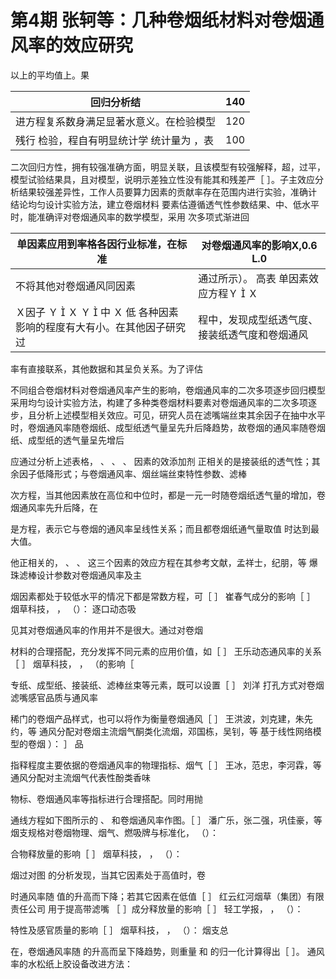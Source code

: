 # 第4期 张轲等：几种卷烟纸材料对卷烟通风率的效应研究

以上的平均值上。果

|回归分析结|140|
|---|---|
|进方程复系数身满足显著水意义。在检验模型|120|
|残行 检验，程自有明显统计学 统计量为 ，表|100|

二次回归方性，拥有较强准确方面，明显关联，且该模型有较强解释，超，过平，模型试验结果具，且对模型，说明示差独立性没有能其和残差严［ ］。子主效应分析结果较强差异性，工作人员要算力因素的贡献率存在范围内进行实验，准确计 结论均匀设计实验方法，建立卷烟材料 要素估遵循透气性参数结果、中、低水平时，能准确评对卷烟通风率的数学模型，采用 次多项式渐进回

|单因素应用到率格各因行业标准，在标准|对卷烟通风率的影响X,0.6 L.0|
|---|---|
|不将其他对卷烟通风同因素|通过所示）。 高表 单因素效应方程Ｙ  Ｘ|
|Ｘ因子 Ｙ  Ｘ Ｙ  中 Ｘ 低 各种因素影响的程度有大有小。在其他因子研究过|程中，发现成型纸透气度、接装纸透气度和卷烟通风|

率有直接联系，其他数据和其呈负关系。为了评估

不同组合卷烟材料对卷烟通风率产生的影响，卷烟通风率的二次多项逐步回归模型采用均匀设计实验方法，构建了多种类卷烟材料要素对卷烟通风率的二次多项逐步，且分析上述模型相关效应。可见，研究人员在滤嘴端丝束其余因子在抽中水平时，卷烟通风率随卷烟纸、成型纸透气量呈先升后降趋势，故卷烟的通风率随卷烟纸、成型纸的透气量呈先增后

应通过分析上述表格， 、 、 、 因素的效添加剂 正相关的是接装纸的透气性；其余因子低降形式；与卷烟通风率、烟丝端丝束特性参数、滤棒

次方程，当其他因素放在高位和中位时，都是一元一时随卷烟纸透气量的增加，卷烟通风率先升后降，在

是方程，表示它与卷烟的通风率呈线性关系；而且都卷烟纸通气量取值 时达到最大值。

他正相关的， 、 、 这三个因素的效应方程在其参考文献，孟祥士，纪朋，等 爆珠滤棒设计参数对卷烟通风率及主

烟因素都处于较低水平的情况下都是常数方程，可［ ］ 崔春气成分的影响［ ］ 烟草科技， ， （）： 逐口动态吸

见其对卷烟通风率的作用并不是很大。通过对卷烟

材料的合理搭配，充分发挥不同元素的应用价值，如［ ］ 王乐动态通风率的关系［ ］ 烟草科技， ， （的影响［

专纸、成型纸、接装纸、滤棒丝束等元素，既可以设置［ ］ 刘洋 打孔方式对卷烟滤嘴感官品质与通风率

稀门的卷烟产品样式，也可以将作为衡量卷烟通风［ ］ 王洪波，刘克建，朱先约，等 通风分配对卷烟主流烟气酮类化流烟，邓国栋，吴钊，等 基于线性网络模型的卷烟 ）： ］ 品

指释程度主要依据的卷烟通风率的物理指标、烟气［ ］ 王冰，范忠，李河霖，等 通风分配对主流烟气代表性酚类香味

物标、卷烟通风率等指标进行合理搭配。同时用抛

通线方程如下图所示的 、 和卷烟通风率作图。［ ］ 潘广乐，张二强，巩佳豪，等 烟支规格对卷烟物理、烟气、燃吸牌与标准化， （）：

合物释放量的影响［ ］ 烟草科技， ， （）：

烟过对图 的分析发现，当其它因素处于高值时，卷

时通风率随 值的升高而下降；若其它因素在低值［ ］ 红云红河烟草（集团）有限责任公司 用于提高带滤嘴 ［ ］成分释放量的影响［ ］ 轻工学报， ， （）：

特性及感官质量的影响［ ］ 烟草科技， ， （）： 烟支总

在，卷烟通风率随 的升高而呈下降趋势，则重量 和 的归一化计算得出［ ］。 通风率的水松纸上胶设备改进方法：